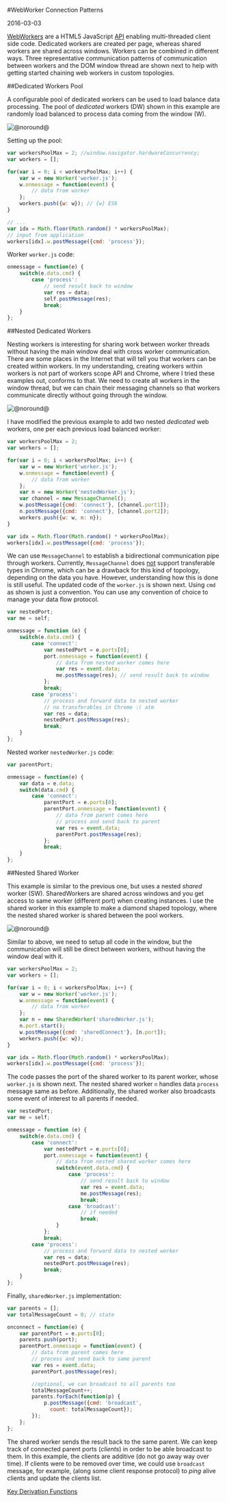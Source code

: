 #WebWorker Connection Patterns

2016-03-03

<!--- tags: javascript architecture -->

[WebWorkers](https://developer.mozilla.org/en-US/docs/Web/API/Web_Workers_API/Using_web_workers) are a HTML5 JavaScript [API](https://html.spec.whatwg.org/multipage/workers.html) enabling multi-threaded client side code. Dedicated workers are created per page, whereas shared workers are shared across windows. Workers can be combined in different ways. Three representative communication patterns of communication between workers and the DOM window thread are shown next to help with getting started chaining web workers in custom topologies.

##Dedicated Workers Pool

A configurable pool of dedicated workers can be used to load balance data  processing. The pool of *dedicated* workers (DW) shown in this example are randomly load balanced to process data coming from the window (W).

![@noround@](blog/images/ww1.svg)

Setting up the pool:

```javascript
var workersPoolMax = 2; //window.navigator.hardwareConcurrency;
var workers = [];

for(var i = 0; i < workersPoolMax; i++) {
    var w = new Worker('worker.js');
    w.onmessage = function(event) {
        // data from worker 
    };
    workers.push({w: w}); // {w} ES6
}

// ...
var idx = Math.floor(Math.random() * workersPoolMax);
// input from application 
workers[idx].w.postMessage({cmd: 'process'});
```

Worker `worker.js` code:

```javascript
onmessage = function(e) {
    switch(e.data.cmd) {
        case 'process':
            // send result back to window
            var res = data;
            self.postMessage(res);
            break;
    }
};
```


##Nested Dedicated Workers

Nesting workers is interesting for sharing work between worker threads without having the main window deal with cross worker communication. There are some places in the Internet that will tell you that workers can be created within workers. In my understanding, creating workers within workers is not part of workers scope API and Chrome, where I tried these examples out, conforms to that. We need to create all workers in the window thread, but we can chain their messaging channels so that workers communicate directly without going through the window.

![@noround@](blog/images/ww2.svg)

I have modified the previous example to add two nested *dedicated* web workers, one per each previous load balanced worker:

```javascript
var workersPoolMax = 2;
var workers = [];

for(var i = 0; i < workersPoolMax; i++) {
    var w = new Worker('worker.js');
    w.onmessage = function(event) {
        // data from worker 
    };
    var n = new Worker('nestedWorker.js');
    var channel = new MessageChannel();
    w.postMessage({cmd: 'connect'}, [channel.port1]);
    n.postMessage({cmd: 'connect'}, [channel.port2]);
    workers.push({w: w, n: n});
}

var idx = Math.floor(Math.random() * workersPoolMax);
workers[idx].w.postMessage({cmd: 'process'}); 
```

We can use `MessageChannel` to establish a bidirectional communication pipe through workers. Currently, `MessageChannel` does [not](https://bugs.chromium.org/p/chromium/issues/detail?id=334408) support transferable types in Chrome, which can be a drawback for this kind of topology, depending on the data you have. However, understanding how this is done is still useful. The updated code of the `worker.js` is shown next. Using `cmd` as shown is just a convention. You can use any convention of choice to manage your data flow protocol.

```javascript
var nestedPort;
var me = self;

onmessage = function (e) {
    switch(e.data.cmd) {
        case 'connect':
            var nestedPort = e.ports[0];
            port.onmessage = function(event) {
                // data from nested worker comes here
                var res = event.data;
                me.postMessage(res); // send result back to window 
            };
            break;
        case 'process':
            // process and forward data to nested worker
            // no transferables in Chrome :( atm
            var res = data;
            nestedPort.postMessage(res); 
            break;
    }
};
```

Nested worker `nestedWorker.js` code:

```javascript
var parentPort;

onmessage = function(e) {
    var data = e.data;
    switch(data.cmd) {
        case 'connect':
            parentPort = e.ports[0];
            parentPort.onmessage = function(event) {
                // data from parent comes here
                // process and send back to parent
                var res = event.data;
                parentPort.postMessage(res);
            };
            break;
    }
};
```

##Nested Shared Worker

This example is similar to the previous one, but uses a nested *shared* worker (SW). SharedWorkers are shared across windows and you get access to same worker (different port) when creating instances. I use the shared worker in this example to make a diamond shaped topology, where the nested shared worker is shared between the pool workers.

![@noround@](blog/images/ww3.svg)

Similar to above, we need to setup all code in the window, but the communication will still be direct between workers, without having the window deal with it.

```javascript
var workersPoolMax = 2;
var workers = [];

for(var i = 0; i < workersPoolMax; i++) {
    var w = new Worker('worker.js');
    w.onmessage = function(event) {
        // data from worker 
    };
    var n = new SharedWorker('sharedWorker.js');
    n.port.start();
    w.postMessage({cmd: 'sharedConnect'}, [n.port]);
    workers.push({w: w});
}

var idx = Math.floor(Math.random() * workersPoolMax);
workers[idx].w.postMessage({cmd: 'process'});
```

The code passes the port of the shared worker to its parent worker, whose  `worker.js` is shown next. The nested shared worker `n` handles data `process` message same as before. Additionally, the shared worker also broadcasts some event of interest to all parents if needed.

```javascript
var nestedPort;
var me = self;

onmessage = function (e) {
    switch(e.data.cmd) {
        case 'connect':
            var nestedPort = e.ports[0];
            port.onmessage = function(event) {
                // data from nested shared worker comes here
                switch(event.data.cmd) {
                    case 'process':
                        // send result back to window
                        var res = event.data;
                        me.postMessage(res);  
                        break;
                    case 'broadcast':
                        // if needed
                        break;    
                }   
            };
            break;
        case 'process':
            // process and forward data to nested worker
            var res = data;
            nestedPort.postMessage(res); 
            break;
    }
};
```

Finally, `sharedWorker.js` implementation:

```javascript
var parents = [];
var totalMessageCount = 0; // state

onconnect = function(e) {
    var parentPort = e.ports[0];
    parents.push(port);
    parentPort.onmessage = function(event) {
        // data from parent comes here
        // process and send back to same parent
        var res = event.data;
        parentPort.postMessage(res);

        //optional, we can broadcast to all parents too
        totalMessageCount++;
        parents.forEach(function(p) {
            p.postMessage({cmd: 'broadcast', 
              count: totalMessageCount}); 
        });
    };
};
```

The shared worker sends the result back to the same parent. We can keep track of connected parent ports (*clients*) in order to be able broadcast to them. In this example, the clients are additive (do not go away way over time). If clients were to be removed over time, we could use `broadcast` message, for example, (along some client response protocol) to *ping* alive clients and update the clients list.

<ins class='nfooter'><a id='fnext' href='#blog/2016/2016-02-24-Key-Derivation-Functions.md'>Key Derivation Functions</a></ins>
